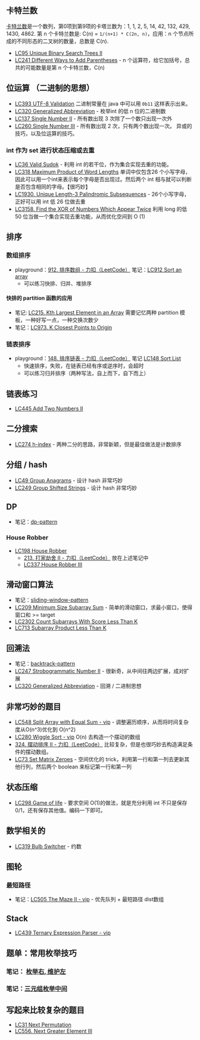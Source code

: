 ## 卡特兰数

[卡特兰数](https://zh.wikipedia.org/zh-cn/卡塔兰数)是一个数列，第0项到第9项的卡塔兰数为：1, 1, 2, 5, 14, 42, 132, 429, 1430, 4862.
第 n 个卡特兰数是: C(n) = `1/(n+1) * C(2n, n)`，应用：n 个节点所成的不同形态的二叉树的数量，总数是 C(n).
- [LC95 Unique Binary Search Trees II](leetcode/LC95%20Unique%20Binary%20Search%20Trees%20II.md)
- [LC241 Different Ways to Add Parentheses](leetcode/LC241%20Different%20Ways%20to%20Add%20Parentheses.md)  - n 个运算符，给它加括号，总共的可能数量是第 n 个卡特兰数，C(n)

## 位运算 （二进制的思想）

- [LC393 UTF-8 Validation](leetcode/LC393%20UTF-8%20Validation.md) 二进制常量在 java 中可以用 `0b11` 这样表示出来。
- [LC320 Generalized Abbreviation](leetcode-vip/LC320%20Generalized%20Abbreviation.md) - 枚举int 的低 n 位的二进制数
- [LC137 Single Number II](leetcode/LC137%20Single%20Number%20II.md) - 所有数出现 3 次除了一个数只出现一次外
- [LC260 Single Number III](leetcode/LC260%20Single%20Number%20III.md) - 所有数出现 2 次，只有两个数出现一次。 异或的技巧，以及位运算的技巧。


### int 作为 set 进行状态压缩或去重

- [LC36 Valid Sudok](leetcode/LC36%20Valid%20Sudok.md) - 利用 int 的若干位，作为集合实现去重的功能。
- [LC318 Maximum Product of Word Lengths](leetcode/LC318%20Maximum%20Product%20of%20Word%20Lengths.md) 单词中仅包含26 个小写字母，因此可以用一个int来表示每个字母是否出现过。然后两个 int 相与就可以判断是否包含相同的字母。【很巧妙】
- [LC1930. Unique Length-3 Palindromic Subsequences](leetcode/LC1930.%20Unique%20Length-3%20Palindromic%20Subsequences.md) - 26个小写字母，正好可以用 int 低 26 位做去重
- [LC3158. Find the XOR of Numbers Which Appear Twice](leetcode/LC3158.%20Find%20the%20XOR%20of%20Numbers%20Which%20Appear%20Twice.md) 利用 long 的低 50 位当做一个集合实现去重功能，从而优化空间到 O (1)

## 排序

### 数组排序

- playground：[912. 排序数组 - 力扣（LeetCode）](https://leetcode.cn/problems/sort-an-array/description/) 笔记：[LC912 Sort an array](leetcode/LC912%20Sort%20an%20array.md)
	- 可以练习快排、归并、堆排序
#### 快排的 partition 函数的应用

- 笔记: [LC215. Kth Largest Element in an Array](leetcode/LC215.%20Kth%20Largest%20Element%20in%20an%20Array.md)  需要记忆两种 partition 模板，一种好写一点，一种交换次数少
- 笔记：[LC973. K Closest Points to Origin](leetcode/LC973.%20K%20Closest%20Points%20to%20Origin.md)

### 链表排序

- playground：[148. 排序链表 - 力扣（LeetCode）](https://leetcode.cn/problems/sort-list/description/) 笔记 [LC148 Sort List](leetcode/LC148%20Sort%20List.md)
	- 快速排序，失败，在链表已经有序或逆序时，会超时
	- 可以练习归并排序（两种写法，自上而下，自下而上）



## 链表练习

- [LC445 Add Two Numbers II](leetcode/LC445%20Add%20Two%20Numbers%20II.md)

## 二分搜索

- [LC274 h-index](leetcode/LC274%20h-index.md) - 两种二分的思路，非常新颖，但是最佳做法是计数排序

## 分组 / hash

- [LC49 Group Anagrams](leetcode/LC49%20Group%20Anagrams.md) - 设计 hash 非常巧妙
- [LC249 Group Shifted Strings](leetcode-vip/LC249%20Group%20Shifted%20Strings.md) - 设计 hash 非常巧妙

## DP

- 笔记：[dp-pattern](11-dp-pattern.md)
### House Robber
- [LC198 House Robber](leetcode/LC198%20House%20Robber.md)
	- [213. 打家劫舍 II - 力扣（LeetCode）](https://leetcode.cn/problems/house-robber-ii/description/) 放在上述笔记中
	- [LC337 House Robber III](leetcode/LC337%20House%20Robber%20III.md)


## 滑动窗口算法

- 笔记：[sliding-window-pattern](10-sliding-window-pattern.md)
- [LC209 Minimum Size Subarray Sum](leetcode/LC209%20Minimum%20Size%20Subarray%20Sum.md) - 简单的滑动窗口，求最小窗口，使得窗口和 >= target
- [LC2302 Count Subarrays With Score Less Than K](leetcode/LC2302%20Count%20Subarrays%20With%20Score%20Less%20Than%20K.md)
- [LC713 Subarray Product Less Than K](leetcode/LC713%20Subarray%20Product%20Less%20Than%20K.md)


## 回溯法

- 笔记：[backtrack-pattern](12-backtrack-pattern.md)
- [LC247 Strobogrammatic Number II](leetcode-vip/LC247%20Strobogrammatic%20Number%20II.md) - 很新奇，从中间往两边扩展，成对扩展
- [LC320 Generalized Abbreviation](leetcode-vip/LC320%20Generalized%20Abbreviation.md) - 回溯 / 二进制思想


## 非常巧妙的题目

- [LC548 Split Array with Equal Sum - vip](leetcode-vip/LC548%20Split%20Array%20with%20Equal%20Sum%20-%20vip.md) - 调整遍历顺序，从而将时间复杂度从O(n^3)优化到 O(n^2)
- [LC280 Wiggle Sort - vip](leetcode-vip/LC280%20Wiggle%20Sort%20-%20vip.md)  O(n) 去构造一个摆动的数组
- [324. 摆动排序 II - 力扣（LeetCode）](https://leetcode.cn/problems/wiggle-sort-ii/description/) 比较复杂，但是也很巧妙去构造满足条件的摆动数组。
- [LC73 Set Matrix Zeroes](leetcode/LC73%20Set%20Matrix%20Zeroes.md) - 空间优化的 trick，利用第一行和第一列去更新其他行列，然后两个 boolean 来标记第一行和第一列

## 状态压缩

- [LC298 Game of life](leetcode/LC298%20Game%20of%20life.md) - 要求空间 O(1)的做法，就是充分利用 int 不只是保存 0/1，还有保存其他值。编码一下即可。

## 数学相关的

- [LC319 Bulb Switcher](leetcode/LC319%20Bulb%20Switcher.md)  - 约数

## 图轮

### 最短路径

- 笔记：[LC505 The Maze II - vip](leetcode-vip/LC505%20The%20Maze%20II%20-%20vip.md) - 优先队列 + 最短路径 dist数组


## Stack

- [LC439 Ternary Expression Parser - vip](leetcode-vip/LC439%20Ternary%20Expression%20Parser%20-%20vip.md)


## 题单：常用枚举技巧

### 笔记： [枚举右, 维护左](31-枚举技巧之枚举右维护左.md)

### 笔记：[三元组枚举中间](32-枚举技巧之枚举中间.md)


## 写起来比较复杂的题目

- [LC31 Next Permutation](leetcode/LC31%20Next%20Permutation.md)
- [LC556. Next Greater Element III](leetcode/LC556.%20Next%20Greater%20Element%20III.md)